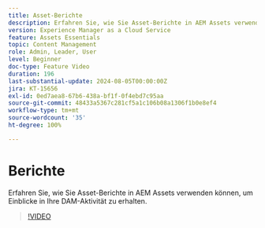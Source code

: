 ```yaml
---
title: Asset-Berichte
description: Erfahren Sie, wie Sie Asset-Berichte in AEM Assets verwenden können, um Einblicke in Ihre DAM-Aktivität zu erhalten.
version: Experience Manager as a Cloud Service
feature: Assets Essentials
topic: Content Management
role: Admin, Leader, User
level: Beginner
doc-type: Feature Video
duration: 196
last-substantial-update: 2024-08-05T00:00:00Z
jira: KT-15656
exl-id: 0ed7aea8-67b6-438a-bf1f-0f4ebd7c95aa
source-git-commit: 48433a5367c281cf5a1c106b08a1306f1b0e8ef4
workflow-type: tm+mt
source-wordcount: '35'
ht-degree: 100%

---
```


# Berichte

Erfahren Sie, wie Sie Asset-Berichte in AEM Assets verwenden können, um Einblicke in Ihre DAM-Aktivität zu erhalten.

>[!VIDEO](https://video.tv.adobe.com/v/3432496/?learn=on)
